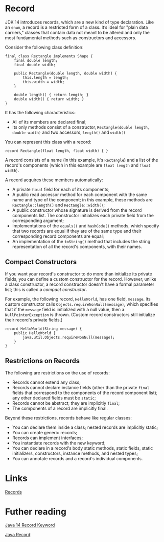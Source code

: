 # Record
JDK 14 introduces records, which are a new kind of type declaration. Like an `enum`, a record is a restricted form of a class. It’s ideal for "plain data carriers," classes that contain data not meant to be altered and only the most fundamental methods such as constructors and accessors.

Consider the following class definition:
```
final class Rectangle implements Shape {
    final double length;
    final double width;
    
    public Rectangle(double length, double width) {
        this.length = length;
        this.width = width;
    }
    
    double length() { return length; }
    double width() { return width; }
}
```

It has the following characteristics:
- All of its members are declared final;
- Its only methods consist of a constructor, `Rectangle(double length, double width)` and two accessors, `length()` and `width()`

You can represent this class with a record:
```
record Rectangle(float length, float width) { }
```

A record consists of a name (in this example, it's `Rectangle`) and a list of the record's components (which in this example are `float length` and `float width`).

A record acquires these members automatically:
- A private `final` field for each of its components;
- A public read accessor method for each component with the same name and type of the component; in this example, these methods are `Rectangle::length()` and `Rectangle::width()`;
- A public constructor whose signature is derived from the record components list. The constructor initializes each private field from the corresponding argument;
- Implementations of the `equals()` and `hashCode()` methods, which specify that two records are equal if they are of the same type and their corresponding record components are equal;
- An implementation of the `toString()` method that includes the string representation of all the record's components, with their names.

## Compact Constructors
If you want your record's constructor to do more than initialize its private fields, you can define a custom constructor for the record. However, unlike a class constructor, a record constructor doesn't have a formal parameter list; this is called a *compact constructor*.

For example, the following record, `HelloWorld`, has one field, `message`. Its custom constructor calls `Objects.requireNonNull(message)`, which specifies that if the `message` field is initialized with a null value, then a `NullPointerException` is thrown. (Custom record constructors still initialize their record's private fields.)

```
record HelloWorld(String message) {
    public HelloWorld {
        java.util.Objects.requireNonNull(message);
    }
}
```

## Restrictions on Records
The following are restrictions on the use of records:
- Records cannot extend any class;
- Records cannot declare instance fields (other than the private `final` fields that correspond to the components of the record component list); any other declared fields must be `static`;
- Records cannot be abstract; they are implicitly `final`;
- The components of a record are implicitly final.

Beyond these restrictions, records behave like regular classes:
- You can declare them inside a class; nested records are implicitly static;
- You can create generic records;
- Records can implement interfaces;
- You instantiate records with the new keyword;
- You can declare in a record's body static methods, static fields, static initializers, constructors, instance methods, and nested types;
- You can annotate records and a record's individual components.

# Links
[Records](https://docs.oracle.com/en/java/javase/14/language/records.html)

# Futher reading
[Java 14 Record Keyword](https://www.baeldung.com/java-record-keyword)

[Java Record](http://tutorials.jenkov.com/java/record.html)
